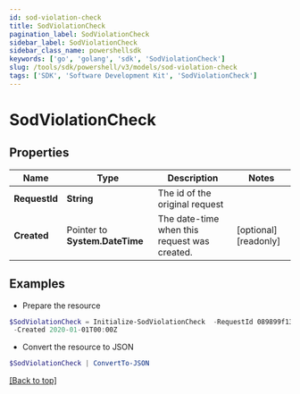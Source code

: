 ```yaml
---
id: sod-violation-check
title: SodViolationCheck
pagination_label: SodViolationCheck
sidebar_label: SodViolationCheck
sidebar_class_name: powershellsdk
keywords: ['go', 'golang', 'sdk', 'SodViolationCheck'] 
slug: /tools/sdk/powershell/v3/models/sod-violation-check
tags: ['SDK', 'Software Development Kit', 'SodViolationCheck']
---
```



# SodViolationCheck

## Properties

Name | Type | Description | Notes
------------ | ------------- | ------------- | -------------
**RequestId** |  **String** | The id of the original request | 
**Created** |  Pointer to **System.DateTime** | The date-time when this request was created. | [optional] [readonly] 

## Examples

- Prepare the resource
```powershell
$SodViolationCheck = Initialize-SodViolationCheck  -RequestId 089899f13a8f4da7824996191587bab9 `
 -Created 2020-01-01T00:00Z
```

- Convert the resource to JSON
```powershell
$SodViolationCheck | ConvertTo-JSON
```


[[Back to top]](#) 

